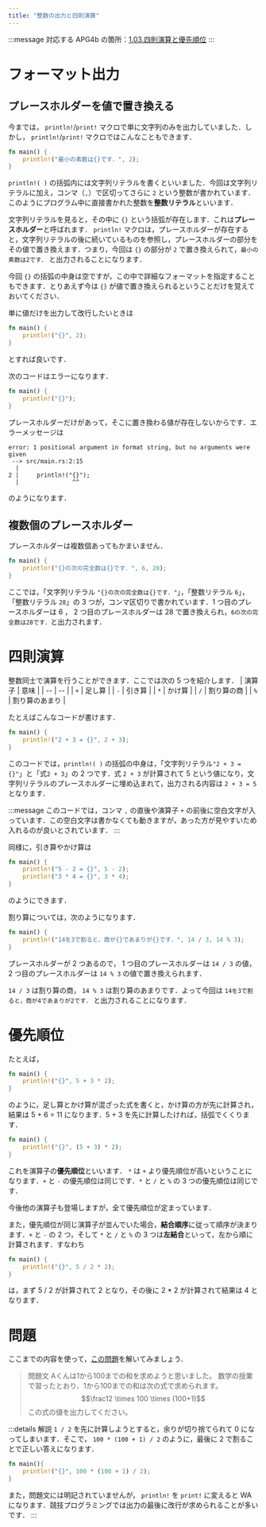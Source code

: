 ```yaml
---
title: "整数の出力と四則演算"
---
```

:::message
対応する APG4b の箇所：[1.03.四則演算と優先順位](https://atcoder.jp/contests/apg4b/tasks/APG4b_c)
:::
# フォーマット出力
## プレースホルダーを値で置き換える
今までは， `println!`/`print!` マクロで単に文字列のみを出力していました．しかし， `println!`/`print!` マクロではこんなこともできます．
```rust
fn main() {
    println!("最小の素数は{}です．", 2);
}
```
`println!( )` の括弧内には文字列リテラルを書くといいました．今回は文字列リテラルに加え，コンマ（`,`）で区切ってさらに `2` という整数が書かれています．このようにプログラム中に直接書かれた整数を**整数リテラル**といいます．

文字列リテラルを見ると，その中に `{}` という括弧が存在します．これは**プレースホルダー**と呼ばれます． `println!` マクロは，プレースホルダーが存在すると，文字列リテラルの後に続いているものを参照し，プレースホルダーの部分をその値で置き換えます．つまり，今回は `{}` の部分が `2` で置き換えられて，`最小の素数は2です．` と出力されることになります．

今回 `{}` の括弧の中身は空ですが，この中で詳細なフォーマットを指定することもできます．とりあえず今は `{}` が値で置き換えられるということだけを覚えておいてください．

単に値だけを出力して改行したいときは
```rust
fn main() {
    println!("{}", 2);
}
```
とすれば良いです．

次のコードはエラーになります．
```rust
fn main() {
    println!("{}");
}
```
プレースホルダーだけがあって，そこに置き換わる値が存在しないからです．エラーメッセージは
```
error: 1 positional argument in format string, but no arguments were given
 --> src/main.rs:2:15
  |
2 |     println!("{}");
  |               ^^
```
のようになります．
## 複数個のプレースホルダー
プレースホルダーは複数個あってもかまいません．
```rust
fn main() {
    println!("{}の次の完全数は{}です．", 6, 28);
}
```
ここでは，「文字列リテラル `"{}の次の完全数は{}です．"`」，「整数リテラル `6`」，「整数リテラル `28`」の 3 つが，コンマ区切りで書かれています．1 つ目のプレースホルダーは 6 ， 2 つ目のプレースホルダーは 28 で置き換えられ，`6の次の完全数は28です．`と出力されます．
# 四則演算
整数同士で演算を行うことができます．ここでは次の 5 つを紹介します．
| 演算子 | 意味 |
| -- | -- |
| `+` | 足し算 |
| `-` | 引き算 |
| `*` | かけ算 |
| `/` | 割り算の商 |
| `%` | 割り算のあまり |

たとえばこんなコードが書けます．
```rust
fn main() {
    println!("2 + 3 = {}", 2 + 3);
}
```
このコードでは，`println!( )` の括弧の中身は，「文字列リテラル`"2 + 3 = {}"`」と「式`2 + 3`」の 2 つです．式 `2 + 3` が計算されて 5 という値になり，文字列リテラルのプレースホルダーに埋め込まれて，出力される内容は `2 + 3 = 5` となります．

:::message
このコードでは，コンマ `,` の直後や演算子 `+` の前後に空白文字が入っています．この空白文字は書かなくても動きますが，あった方が見やすいため入れるのが良いとされています．
:::

同様に，引き算やかけ算は
```rust
fn main() {
    println!("5 - 2 = {}", 5 - 2);
    println!("3 * 4 = {}", 3 * 4);
}
```
のようにできます．

割り算については，次のようになります．
```rust
fn main() {
    println!("14を3で割ると，商が{}であまりが{}です．", 14 / 3, 14 % 3);
}
```
プレースホルダーが 2 つあるので， 1 つ目のプレースホルダーは `14 / 3` の値， 2 つ目のプレースホルダーは `14 % 3` の値で置き換えられます．

`14 / 3` は割り算の商， `14 % 3` は割り算のあまりです．よって今回は `14を3で割ると，商が4であまりが2です．` と出力されることになります．

# 優先順位
たとえば，
```rust
fn main() {
    println!("{}", 5 + 3 * 2);
}
```
のように，足し算とかけ算が混ざった式を書くと，かけ算の方が先に計算され，結果は 5 + 6 = 11 になります．5 + 3 を先に計算したければ，括弧でくくります．
```rust
fn main() {
    println!("{}", (5 + 3) * 2);
}
```

これを演算子の**優先順位**といいます． `*` は `+` より優先順位が高いということになります．`+` と `-` の優先順位は同じです．`*` と `/` と `%` の 3 つの優先順位は同じです．

今後他の演算子も登場しますが，全て優先順位が定まっています．

また，優先順位が同じ演算子が並んでいた場合，**結合順序**に従って順序が決まります．`+` と `-` の 2 つ，そして `*` と `/` と `%` の 3 つは**左結合**といって，左から順に計算されます．すなわち
```rust
fn main() {
    println!("{}", 5 / 2 * 2);
}
```
は，まず 5 / 2 が計算されて 2 となり，その後に 2 * 2 が計算されて結果は 4 となります．

# 問題
ここまでの内容を使って，[この問題](https://atcoder.jp/contests/apg4b/tasks/APG4b_ct)を解いてみましょう．

> 問題文
> Aくんは$1$から$100$までの和を求めようと思いました。
> 数学の授業で習ったとおり、$1$から$100$までの和は次の式で求められます。
> $$\frac12 \times 100 \times (100+1)$$
> この式の値を出力してください。 

:::details 解説
`1 / 2` を先に計算しようとすると，余りが切り捨てられて 0 になってしまいます．そこで， `100 * (100 + 1) / 2` のように，最後に 2 で割ることで正しい答えになります．
```rust
fn main(){
    println!("{}", 100 * (100 + 1) / 2);
}
```
また，問題文には明記されていませんが， `println!` を `print!` に変えると WA になります．競技プログラミングでは出力の最後に改行が求められることが多いです．
:::
